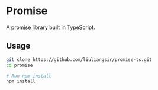 # Promise

A promise library built in TypeScript.

## Usage

```bash
git clone https://github.com/liuliangsir/promise-ts.git
cd promise

# Run npm install
npm install
```
